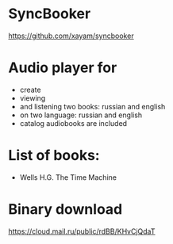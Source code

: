 # SyncBooker

https://github.com/xayam/syncbooker

# Audio player for
- create
- viewing
- and listening two books: russian and english 
- on two language: russian and english
- catalog audiobooks are included

# List of books:
- Wells H.G. The Time Machine 

# Binary download
https://cloud.mail.ru/public/rdBB/KHvCjQdaT

